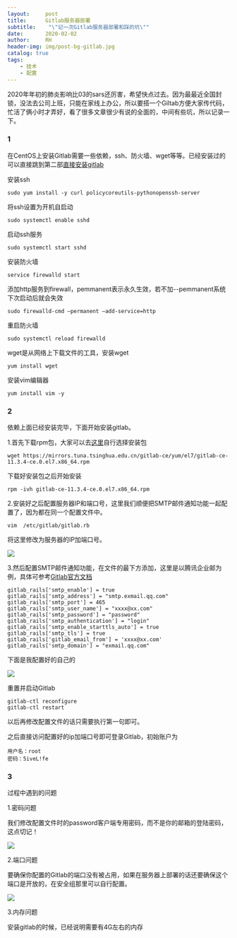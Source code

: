 ```yaml
---
layout:     post
title:      Gitlab服务器部署
subtitle:    "\"记一次Gitlab服务器部署和踩的坑\""
date:       2020-02-02
author:     RH
header-img: img/post-bg-gitlab.jpg
catalog: true
tags:
    - 技术
    - 配置
---
```

2020年年初的肺炎影响比03的sars还厉害，希望快点过去。因为最最近全国封锁，没法去公司上班，只能在家线上办公，所以要搭一个Giltab方便大家传代码，忙活了俩小时才弄好，看了很多文章很少有说的全面的，中间有些坑，所以记录一下。

###		1

在CentOS上安装Gitlab需要一些依赖，ssh、防火墙、wget等等。已经安装过的可以直接跳到第二部[直接安装gitlab](#build) 

安装ssh

```
sudo yum install -y curl policycoreutils-pythonopenssh-server
```
将ssh设置为开机自启动

```
sudo systemctl enable sshd
```
启动ssh服务

```
sudo systemctl start sshd
```

安装防火墙

```
service firewalld start
```

添加http服务到firewall，pemmanent表示永久生效，若不加--pemmanent系统下次启动后就会失效

```
sudo firewalld-cmd —permanent —add-service=http
```

重启防火墙
```
sudo systemctl reload firewalld
```

wget是从网络上下载文件的工具，安装wget

```
yum install wget
```

安装vim编辑器

```
yum install vim -y
```
<p id = "build"></p>

###		2

依赖上面已经安装完毕，下面开始安装gitlab。

1.首先下载rpm包，大家可以去[这里](https://mirrors.tuna.tsinghua.edu.cn/gitlab-ce/yum/el7/)自行选择安装包

```
wget https://mirrors.tuna.tsinghua.edu.cn/gitlab-ce/yum/el7/gitlab-ce-11.3.4-ce.0.el7.x86_64.rpm
```

下载好安装包之后开始安装

```
rpm -ivh gitlab-ce-11.3.4-ce.0.el7.x86_64.rpm
```

2.安装好之后配置服务器IP和端口号，这里我们顺便把SMTP邮件通知功能一起配置了，因为都在同一个配置文件中。

```
vim  /etc/gitlab/gitlab.rb
```

将这里修改为服务器的IP加端口号。

![](https://tva1.sinaimg.cn/large/006tNbRwgy1gbigm8rhcyj30us0iqtaf.jpg)


3.然后配置SMTP邮件通知功能，在文件的最下方添加，这里是以腾讯企业邮为例，具体可参考[Gitlab官方文档](https://docs.gitlab.com/omnibus/settings/smtp.html)

```
gitlab_rails['smtp_enable'] = true
gitlab_rails['smtp_address'] = "smtp.exmail.qq.com"
gitlab_rails['smtp_port'] = 465
gitlab_rails['smtp_user_name'] = "xxxx@xx.com"
gitlab_rails['smtp_password'] = "password"
gitlab_rails['smtp_authentication'] = "login"
gitlab_rails['smtp_enable_starttls_auto'] = true
gitlab_rails['smtp_tls'] = true
gitlab_rails['gitlab_email_from'] = 'xxxx@xx.com'
gitlab_rails['smtp_domain'] = "exmail.qq.com"
```

下面是我配置好的自己的

![](https://tva1.sinaimg.cn/large/006tNbRwgy1gbigrkxkj4j30os0acjsf.jpg)

重置并启动Gitlab

```
gitlab-ctl reconfigure
gitlab-ctl restart
```

以后再修改配置文件的话只需要执行第一句即可。

之后直接访问配置好的ip加端口号即可登录Gitlab，初始账户为

```
用户名：root
密码：5iveL!fe
```

###		3
过程中遇到的问题

1.密码问题

我们修改配置文件时的password客户端专用密码，而不是你的邮箱的登陆密码，这点切记！

![](https://tva1.sinaimg.cn/large/006tNbRwgy1gbih08rhvnj30xe0ny3zj.jpg)

2.端口问题

要确保你配置的Gitlab的端口没有被占用，如果在服务器上部署的话还要确保这个端口是开放的，在安全组那里可以自行配置。

![](https://tva1.sinaimg.cn/large/006tNbRwgy1gbih32c67jj31c30fmt9h.jpg)

3.内存问题

安装gitlab的时候，已经说明需要有4G左右的内存